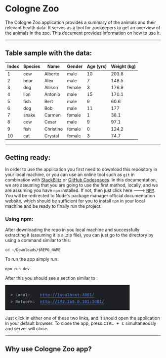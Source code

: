 [//]: # (BEFORE YOU READ THIS!!!)

[//]: # (
I wrote this markdown in my local machine, same as I have done for the rest of the project,
but it seems that when I use the 'Open Preview' option in StackBlitz it does not show as it does
in Visual Studio Code or Jetbrains Webstorm, I used both of these to test the particular issue.
Maybe I am giving it too much of importance but anyway, I thought it mightt be relevant for whomever
is grading this challenge.
)

# Cologne Zoo

The Cologne Zoo application provides a summary of the animals and their relevant health data. 
It serves as a tool for zookeepers to get an overview of the animals in the zoo.
This document provides information on how to use it.

***

## Table sample with the data:
| Index | Species |   Name    | Gender | Age (yrs) | Weight (kg) |
|-------|---------|-----------|--------|-----------|-------------|
|   1   |  cow    |  Alberto  |  male  |    10     |    203.8    |
|   2   |  bear   |   Alex    |  male  |    7      |    148.5    |
|   3   |  dog    | Allison   | female |    3      |    176.9    |
|   4   |  lion   | Antonio   |  male  |    15     |    170.1    |
|   5   |  fish   |   Bert    |  male  |    9      |    60.6     |
|   6   |  dog    |    Bob    |  male  |    11     |     177     |
|   7   |  snake  |  Carmen   | female |    1      |    38.1     |
|   8   |  cow    |   Cesar   |  male  |    9      |    97.1     |
|   9   |  fish   | Christine | female |    0      |    124.2    |
|   10  |  cat    |  Crystal  | female |    3      |    74.7     |


***

## Getting ready:

In order to use the application you first need to download this repository in your local machine, or you can use an 
online tool such as `git` in combination with [StackBlitz](https://stackblitz.com/) or 
[GitHub Codespaces](https://docs.github.com/en/codespaces/overview). In this documentation, we are assuming that you are 
going to use the first method, locally, and we are assuming you have `npm` installed. If not, then just click here --->
[<kbd>NPM</kbd>](https://docs.npmjs.com/downloading-and-installing-node-js-and-npm). You will be redirected to Node's 
package manager official documentation website, which should be sufficient for you to install `npm` in your local 
machine and be ready to finally run the project.

### Using npm: 
After downloading the repo in you local machine and successfully extracting it (assuming it is a .zip file), you can
just go to the directory by using a command similar to this:

```shell
cd ~/Downloads/$REPO_NAME
```

To run the app simply run:
```shell
npm run dev
```

After this you should see a section similar to :

![Local Host](documentation-images/local-host.png)

Just click in either one of these two links, and it should open the application in your default browser.
To close the app, press <kbd>CTRL + C</kbd> simultaneously and server will close.

***

## Why use Cologne Zoo app? 

